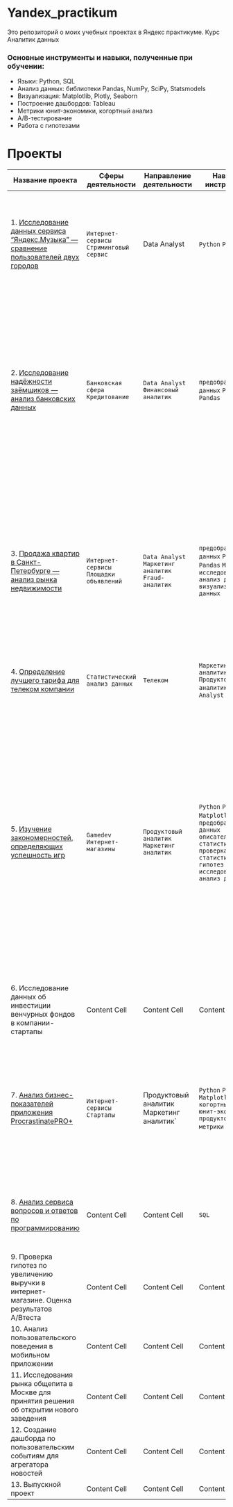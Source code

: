 # Yandex_practikum
Это репозиторий о моих учебных проектах в Яндекс практикуме. Курс Аналитик данных

### Основные инструменты и навыки, полученные при обучении:

- Языки: Python, SQL
- Анализ данных: библиотеки Pandas, NumPy, SciPy, Statsmodels
- Визуализация: Matplotlib, Plotly, Seaborn
- Построение дашбордов: Tableau
- Метрики юнит-экономики, когортный анализ
- А/В-тестирование
- Работа с гипотезами


# Проекты


| Название проекта  | Сферы деятельности | Направление деятельности | Навыки и инструменты | Задачи проекта | Описание | 
| ------------- | ------------- | ------------- | ------------- | ------------- | ------------- |
|1. [Исследование данных сервиса “Яндекс.Музыка” — сравнение пользователей двух городов](Music_project.ipynb)|`Интернет-сервисы` `Стриминговый сервис`|Data Analyst|`Python` `Pandas`|На реальных данных Яндекс.Музыки c помощью библиотеки Pandas и её возможностей проверить данные и сравнить поведение и предпочтения пользователей двух столиц — Москвы и Санкт-Петербурга.|Бизнес должен отличать первые от вторых, чтобы принимать рациональные решения. На реальных данных Яндекс.Музыки я проверила данные и сравнила поведение пользователей двух столиц.|
|2. [Исследование надёжности заёмщиков — анализ банковских данных](zaem2.ipynb)|`Банковская сфера` `Кредитование`|`Data Analyst` `Финансовый аналитик`|`предобработка данных` `Python` `Pandas`|На основе данных о платёжеспособности клиентов исследовать влияние семейного положения и количество детей клиента на факт возврата кредита в срок|На основе данных кредитного отдела банка исследовала влияние семейного положения и количества детей на факт погашения кредита в срок. Получила информация о данных. Нашла и обработала пропуски. Заменила типы данных на соответствующие хранящимся данным. Удалила дубликаты. Категоризировала данные. Декомпозировала один датафрейм на три.|
|3. [Продажа квартир в Санкт-Петербурге — анализ рынка недвижимости](RealEstate.ipynb)|`Интернет-сервисы` `Площадки объявлений`|`Data Analyst` `Маркетинг аналитик` `Fraud-аналитик`|`предобработка данных` `Python` `Pandas` `Matplotlib` `исследовательский анализ данных` `визуализация данных`|Используя данные сервиса Яндекс.Недвижимость, определить рыночную стоимость объектов недвижимости и типичные параметры квартир|На основе данных сервиса Яндекс.Недвижимость определила рыночную стоимость объектов недвижимости разного типа, типичные параметры квартир, в зависимости от удаленности от центра. Проведела предобработку данных. Добавила новые данные. Построила гистограммы, боксплоты, диаграммы рассеивания.|
| 4. [Определение лучшего тарифа для телеком компании](best_tarif.ipynb) |`Статистический анализ данных`|`Телеком`|`Маркетинг аналитик` `Продуктовый аналитик` `Data Analyst`|`Python` `Pandas` `Matplotlib` `NumPy` `описательная статистика` `проверка статистических гипотез`|Проверите гипотезы телеком-компании, чтобы помочь вырастить бизнес.|Провела предварительный анализ использования тарифов на выборке клиентов компании, проанализировано поведение клиентов при использовании услуг. Проведена предобработка данных, их анализ. Проверены статистические гипотезы на основе имеющихся данных.|
| 5. [Изучение закономерностей, определяющих успешность игр](games.ipynb) |`Gamedev` `Интернет-магазины`|`Продуктовый аналитик` `Маркетинг аналитик`|`Python` `Pandas` `Matplotlib` `NumPy` `предобработка данных` `описательная статистика` `проверка статистических гипотез` `исследовательский анализ данных` |Используя исторические данные о продажах компьютерных игр, оценки пользователей и экспертов, жанры и платформы, выявить закономерности, определяющие успешность игры |Выявила параметры, определяющие успешность игры в разных регионах мира. На основании этого подготовила отчет для магазина компьютерных игр для планирования рекламных кампаний. Провела предобработку данных, анализ. Выбрала актуальный период для анализа. Составила портреты пользователей каждого региона. Проверила гипотезы: средние пользовательские рейтинги платформ Xbox One и PC одинаковые; средние пользовательские рейтинги жанров Action и Sports разные. При анализе использовала критерий Стьюдента для независимых выборок.|
| 6. Исследование данных об инвестиции венчурных фондов в компании-стартапы | Content Cell  | Content Cell  |Content Cell  |Content Cell  |Content Cell  |
| 7. [Анализ бизнес-показателей приложения ProcrastinatePRO+](metrics_pro.ipynb) |`Интернет-сервисы` `Стартапы`|Продуктовый аналитик` `Маркетинг аналитик`|`Python` `Pandas` `Matplotlib` `когортный анализ` `юнит-экономика` `продуктовые метрики` `Seaborn`|Задача для маркетингового аналитика развлекательного приложения Procrastinate Pro+. Несмотря на огромные вложения в рекламу, последние несколько месяцев компания терпит убытки. Ваша задача — разобраться в причинах и помочь компании выйти в плюс.|Провела анализ данных от ProcrastinatePRO+. Рассчитала различные метрики, использовала когортный анализ: LTV, CAC, Retention rate, DAU, WAU, MAU и т.д. Использовала ранее написанные функции расчёта метрик. Сделала выводы по полученным данным.|
| 8. [Анализ сервиса вопросов и ответов по программированию](sql_adv.txt) | Content Cell  | Content Cell  |`SQL` |Content Cell  |С помощью Python и SQL подключаемся к базе данных, считаем и визуализируем ключевые метрики сервис-системы вопросов и ответов о программировании.|
| 9. Проверка гипотез по увеличению выручки в интернет-магазине. Оценка результатов A/Bтеста | Content Cell  | Content Cell  |Content Cell  |Content Cell  |Content Cell  |
| 10. Анализ пользовательского поведения в мобильном приложении | Content Cell  | Content Cell  |Content Cell  |Content Cell  |Content Cell  |
|11. Исследования рынка общепита в Москве для принятия решения об открытии нового заведения | Content Cell  | Content Cell  |Content Cell  | Content Cell  | Content Cell  |
| 12. Создание дашборда по пользовательским событиям для агрегатора новостей | Content Cell  | Content Cell  |Content Cell  | Content Cell  | Content Cell  |
| 13. Выпускной проект | Content Cell  | Content Cell  |Content Cell  | Content Cell  | Content Cell  |





